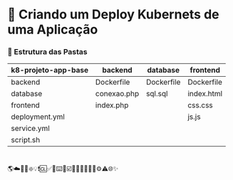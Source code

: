 # 🐳 Criando um Deploy Kubernets de uma Aplicação
### 🚦 Estrutura das Pastas
| k8-projeto-app-base | backend | database | frontend |
|-|-|-|-|
| backend | Dockerfile | Dockerfile | Dockerfile |
| database | conexao.php | sql.sql | index.html |
| frontend | index.php || css.css |
| deployment.yml ||| js.js |
| service.yml |||||
| script.sh |||||




#
🌎☁️🧩📌❇️💡❗️🆑✅🔗⌨️🔴☑️🔗🐳🔥🚀🚧🚦⚙️⚠️🌐✨
